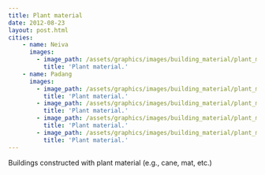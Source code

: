 ```yaml
---
title: Plant material
date: 2012-08-23
layout: post.html
cities:
    - name: Neiva
      images:
        - image_path: /assets/graphics/images/building_material/plant_material/plant_neiva_01.png
          title: 'Plant material.'             
    - name: Padang
      images:
        - image_path: /assets/graphics/images/building_material/plant_material/plant_padang_01.jpg     
          title: 'Plant material.'             
        - image_path: /assets/graphics/images/building_material/plant_material/plant_padang_02.jpg
          title: 'Plant material.'             
        - image_path: /assets/graphics/images/building_material/plant_material/plant_padang_03.jpg
          title: 'Plant material.'             
        - image_path: /assets/graphics/images/building_material/plant_material/plant_padang_04.jpg
          title: 'Plant material.'             
---
```

Buildings constructed with plant material (e.g., cane, mat, etc.)

